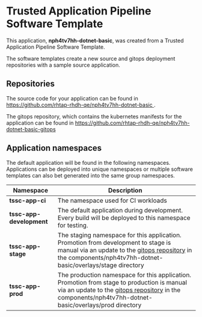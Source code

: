 # Trusted Application Pipeline Software Template

This application, **nph4tv7hh-dotnet-basic**, was created from a Trusted Application Pipeline Software Template.

The software templates create a new source and gitops deployment repositories with a sample source application. 

## Repositories

The source code for your application can be found in [https://github.com/rhtap-rhdh-qe/nph4tv7hh-dotnet-basic ](https://github.com/rhtap-rhdh-qe/nph4tv7hh-dotnet-basic ).
 
The gitops repository, which contains the kubernetes manifests for the application can be found in 
[https://github.com/rhtap-rhdh-qe/nph4tv7hh-dotnet-basic-gitops ](https://github.com/rhtap-rhdh-qe/nph4tv7hh-dotnet-basic-gitops ) 

## Application namespaces 

The default application will be found in the following namespaces. Applications can be deployed into unique namespaces or multiple software templates can also bet generated into the same group namespaces.  

|  Namespace   |  Description   |  
| -------- | -------- |
| **tssc-app-ci** | The namespace used for CI workloads |
| **tssc-app-development** | The default application during development. Every build will be deployed to this namespace for testing. |
| **tssc-app-stage** | The staging namespace for this application. Promotion from development to stage is manual via an update to the [gitops repository](https://github.com/rhtap-rhdh-qe/nph4tv7hh-dotnet-basic-gitops ) in the components/nph4tv7hh-dotnet-basic/overlays/stage directory |
| **tssc-app-prod** | The production namespace for this application. Promotion from stage to production is manual via an update to the [gitops repository](https://github.com/rhtap-rhdh-qe/nph4tv7hh-dotnet-basic-gitops ) in the components/nph4tv7hh-dotnet-basic/overlays/prod directory |